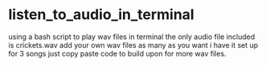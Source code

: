 # listen_to_audio_in_terminal
using a bash script to play wav files in terminal
the only audio file included is crickets.wav add your own wav files as many as you want
i have it set up for 3 songs just copy paste code to build upon for more wav files.
